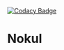 [![Codacy Badge](https://api.codacy.com/project/badge/Grade/0a5883e47b8d4ef88d5678a0214081ea)](https://www.codacy.com?utm_source=github.com&amp;utm_medium=referral&amp;utm_content=omu/nokul-bati&amp;utm_campaign=Badge_Grade)

# Nokul

